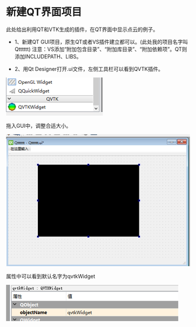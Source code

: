 # 新建QT界面项目

此处给出利用QT和VTK生成的插件，在QT界面中显示点云的例子。

* 1、新建QT GUI项目，原生QT或者VS插件建立都可以。(此处我的项目名字叫Qtttttt)
注意：VS添加“附加包含目录”、“附加库目录”、“附加依赖项”。QT则添加INCLUDEPATH、LIBS。

* 2、用Qt Designer打开.ui文件，左侧工具栏可以看到QVTK插件。

![](/images/qt_1.png)

拖入GUI中，调整合适大小。

![](/images/qt_2.png)

属性中可以看到默认名字为qvtkWidget

![](/images/qt_3.png)

